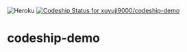 ![Heroku](https://heroku-badge.herokuapp.com/?app=codeship-demo) [ ![Codeship Status for xuyuji9000/codeship-demo](https://app.codeship.com/projects/74409b60-f998-0135-5b52-6ab6449f402e/status?branch=master)](https://app.codeship.com/projects/278589)

# codeship-demo
